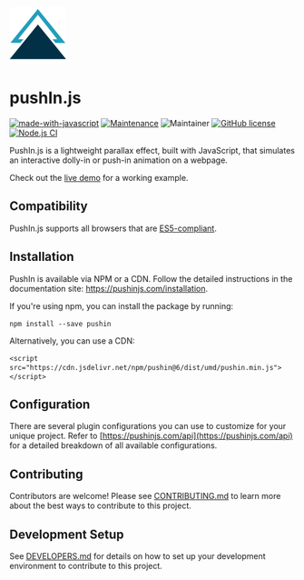 <img src="docs/images/pushin-logo.svg" width="100">

# pushIn.js

[![made-with-javascript](https://img.shields.io/badge/Made%20with-TypeScript-1f425f.svg)](https://www.typescriptlang.org/)
[![Maintenance](https://img.shields.io/badge/Maintained%3F-yes-green.svg)](https://github.com/nateplusplus/pushin/graphs/commit-activity)
![Maintainer](https://img.shields.io/badge/maintainer-nateplusplus-blue)
[![GitHub license](https://img.shields.io/github/license/nateplusplus/pushin.svg)](https://github.com/nateplusplus/pushin/blob/main/LICENSE)
[![Node.js CI](https://github.com/nateplusplus/pushin/actions/workflows/node.js.yml/badge.svg)](https://github.com/nateplusplus/pushin/actions/workflows/node.js.yml)

PushIn.js is a lightweight parallax effect, built with JavaScript, that simulates an interactive dolly-in or push-in animation on a webpage.

Check out the [live demo](http://pushinjs.com/) for a working example.

## Compatibility

PushIn.js supports all browsers that are [ES5-compliant](http://kangax.github.io/compat-table/es5/).

## Installation

PushIn is available via NPM or a CDN. Follow the detailed instructions in the documentation site: https://pushinjs.com/installation.

If you're using npm, you can install the package by running:

```shell
npm install --save pushin
```

Alternatively, you can use a CDN:

```
<script src="https://cdn.jsdelivr.net/npm/pushin@6/dist/umd/pushin.min.js"></script>
```

## Configuration

There are several plugin configurations you can use to customize for your unique project. Refer to [https://pushinjs.com/api](https://pushinjs.com/api) for a detailed breakdown of all available configurations.

## Contributing

Contributors are welcome! Please see [CONTRIBUTING.md](CONTRIBUTING.md) to learn more about the best ways to contribute to this project.

## Development Setup

See [DEVELOPERS.md](DEVELOPERS.md) for details on how to set up your development environment to contribute to this project.
